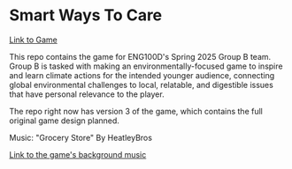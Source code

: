   
# Smart Ways To Care  

[Link to Game](https://aldclab.github.io/smart_ways_to_care/index.html)  

This repo contains the game for ENG100D's Spring 2025 Group B team. Group B is tasked with making an environmentally-focused game to inspire and learn climate actions for the intended younger audience, connecting global environmental challenges to local, relatable, and digestible issues that have personal relevance to the player.  


The repo right now has version 3 of the game, which contains the full original game design planned.  

Music: "Grocery Store" By HeatleyBros  

[Link to the game's background music](https://youtu.be/vOXe03RL71M?si=uQZeioFWWKEDqe7B)  



